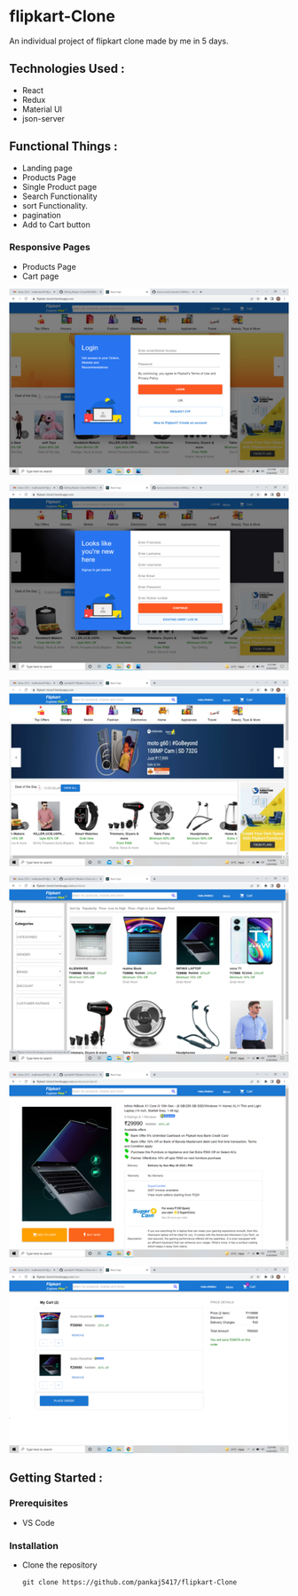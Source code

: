 # flipkart-Clone
An individual project of flipkart clone made by me in 5 days.



## Technologies Used :
* React
* Redux
* Material UI
* json-server



## Functional Things :
* Landing page
* Products Page 
* Single Product page
* Search Functionality
* sort Functionality.
* pagination
* Add to Cart button 



### Responsive Pages
* Products Page
* Cart page


![login_page](https://github.com/pankaj5417/koovs.com/blob/main/Screenshot%20(6491).png?raw=true)

![signup_page](https://github.com/pankaj5417/koovs.com/blob/main/Screenshot%20(6492).png?raw=true)

![landing page](https://github.com/pankaj5417/koovs.com/blob/main/Screenshot%20(6487).png?raw=true)

![main_prodcutpage](https://github.com/pankaj5417/koovs.com/blob/main/Screenshot%20(6488).png?raw=true)

![product_details_page](https://github.com/pankaj5417/koovs.com/blob/main/Screenshot%20(6489).png?raw=true)

![cart page](https://github.com/pankaj5417/koovs.com/blob/main/Screenshot%20(6490).png?raw=true)


## Getting Started :


### Prerequisites 
* VS Code


### Installation 
* Clone the repository
    ``` 
    git clone https://github.com/pankaj5417/flipkart-Clone
    ```


